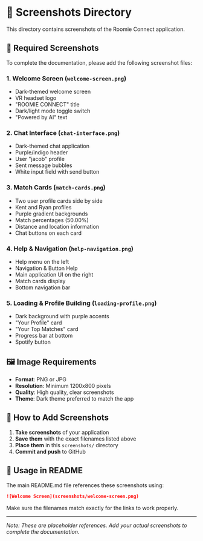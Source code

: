 # 📸 Screenshots Directory

This directory contains screenshots of the Roomie Connect application.

## 📱 **Required Screenshots**

To complete the documentation, please add the following screenshot files:

### **1. Welcome Screen** (`welcome-screen.png`)
- Dark-themed welcome screen
- VR headset logo
- "ROOMIE CONNECT" title
- Dark/light mode toggle switch
- "Powered by AI" text

### **2. Chat Interface** (`chat-interface.png`)
- Dark-themed chat application
- Purple/indigo header
- User "jacob" profile
- Sent message bubbles
- White input field with send button

### **3. Match Cards** (`match-cards.png`)
- Two user profile cards side by side
- Kent and Ryan profiles
- Purple gradient backgrounds
- Match percentages (50.00%)
- Distance and location information
- Chat buttons on each card

### **4. Help & Navigation** (`help-navigation.png`)
- Help menu on the left
- Navigation & Button Help
- Main application UI on the right
- Match cards display
- Bottom navigation bar

### **5. Loading & Profile Building** (`loading-profile.png`)
- Dark background with purple accents
- "Your Profile" card
- "Your Top Matches" card
- Progress bar at bottom
- Spotify button

## 🖼️ **Image Requirements**

- **Format**: PNG or JPG
- **Resolution**: Minimum 1200x800 pixels
- **Quality**: High quality, clear screenshots
- **Theme**: Dark theme preferred to match the app

## 📝 **How to Add Screenshots**

1. **Take screenshots** of your application
2. **Save them** with the exact filenames listed above
3. **Place them** in this `screenshots/` directory
4. **Commit and push** to GitHub

## 🔗 **Usage in README**

The main README.md file references these screenshots using:
```markdown
![Welcome Screen](screenshots/welcome-screen.png)
```

Make sure the filenames match exactly for the links to work properly.

---

*Note: These are placeholder references. Add your actual screenshots to complete the documentation.*
